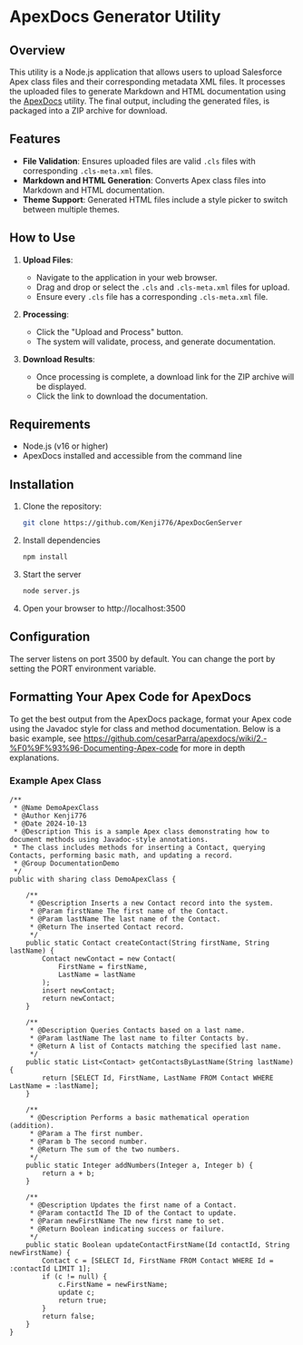 # ApexDocs Generator Utility

## Overview

This utility is a Node.js application that allows users to upload Salesforce Apex class files and their corresponding metadata XML files. It processes the uploaded files to generate Markdown and HTML documentation using the [ApexDocs](https://github.com/cesarParra/apexdocs) utility. The final output, including the generated files, is packaged into a ZIP archive for download.

## Features

- **File Validation**: Ensures uploaded files are valid `.cls` files with corresponding `.cls-meta.xml` files.
- **Markdown and HTML Generation**: Converts Apex class files into Markdown and HTML documentation.
- **Theme Support**: Generated HTML files include a style picker to switch between multiple themes.

## How to Use

1. **Upload Files**:
   - Navigate to the application in your web browser.
   - Drag and drop or select the `.cls` and `.cls-meta.xml` files for upload.
   - Ensure every `.cls` file has a corresponding `.cls-meta.xml` file.
   
2. **Processing**:
   - Click the "Upload and Process" button.
   - The system will validate, process, and generate documentation.

3. **Download Results**:
   - Once processing is complete, a download link for the ZIP archive will be displayed.
   - Click the link to download the documentation.

## Requirements

- Node.js (v16 or higher)
- ApexDocs installed and accessible from the command line

## Installation

1. Clone the repository:
   ```bash
   git clone https://github.com/Kenji776/ApexDocGenServer
2. Install dependencies
    ```bash
    npm install
3. Start the server
    ```bash
    node server.js
4. Open your browser to http://localhost:3500

## Configuration
The server listens on port 3500 by default. You can change the port by setting the PORT environment variable.


## Formatting Your Apex Code for ApexDocs

To get the best output from the ApexDocs package, format your Apex code using the Javadoc style for class and method documentation. Below is a basic example, see https://github.com/cesarParra/apexdocs/wiki/2.-%F0%9F%93%96-Documenting-Apex-code for more in depth explanations.

### Example Apex Class
```apex
/**
 * @Name DemoApexClass
 * @Author Kenji776
 * @Date 2024-10-13
 * @Description This is a sample Apex class demonstrating how to document methods using Javadoc-style annotations. 
 * The class includes methods for inserting a Contact, querying Contacts, performing basic math, and updating a record.
 * @Group DocumentationDemo
 */
public with sharing class DemoApexClass {

    /**
     * @Description Inserts a new Contact record into the system.
     * @Param firstName The first name of the Contact.
     * @Param lastName The last name of the Contact.
     * @Return The inserted Contact record.
     */
    public static Contact createContact(String firstName, String lastName) {
        Contact newContact = new Contact(
            FirstName = firstName,
            LastName = lastName
        );
        insert newContact;
        return newContact;
    }

    /**
     * @Description Queries Contacts based on a last name.
     * @Param lastName The last name to filter Contacts by.
     * @Return A list of Contacts matching the specified last name.
     */
    public static List<Contact> getContactsByLastName(String lastName) {
        return [SELECT Id, FirstName, LastName FROM Contact WHERE LastName = :lastName];
    }

    /**
     * @Description Performs a basic mathematical operation (addition).
     * @Param a The first number.
     * @Param b The second number.
     * @Return The sum of the two numbers.
     */
    public static Integer addNumbers(Integer a, Integer b) {
        return a + b;
    }

    /**
     * @Description Updates the first name of a Contact.
     * @Param contactId The ID of the Contact to update.
     * @Param newFirstName The new first name to set.
     * @Return Boolean indicating success or failure.
     */
    public static Boolean updateContactFirstName(Id contactId, String newFirstName) {
        Contact c = [SELECT Id, FirstName FROM Contact WHERE Id = :contactId LIMIT 1];
        if (c != null) {
            c.FirstName = newFirstName;
            update c;
            return true;
        }
        return false;
    }
}
